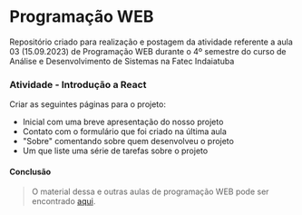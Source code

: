 # Programação WEB
Repositório criado para realização e postagem da atividade referente a aula 03 (15.09.2023) de Programação WEB durante o 4º semestre do curso de Análise e Desenvolvimento de Sistemas na Fatec Indaiatuba

### Atividade - Introdução a React
Criar as seguintes páginas para o projeto:
- Inicial com uma breve apresentação do nosso projeto
- Contato com o formulário que foi criado na última aula
- "Sobre" comentando sobre quem desenvolveu o projeto
- Um que liste uma série de tarefas sobre o projeto

#### Conclusão


>O material dessa e outras aulas de programação WEB pode ser encontrado [aqui](https://github.com/barbara-bruzon/aulas-programacao-web).
